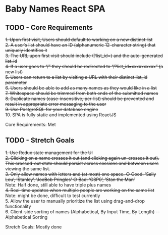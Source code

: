 # Baby Names React SPA

## TODO - Core Requirements

~~1. Upon first visit, Users should default to working on a new distinct list~~  
~~2. A user’s list should have an ID (alphanumeric 12-character string) that uniquely identifies it~~  
~~3. The URL upon first visit should include (?list_id=) and the auto-generated list_id~~  
~~4. If a user goes to “/” they should be redirected to “/?list_id=xxxxxxxxxx” (a new list)~~  
~~5. Users can return to a list by visiting a URL with their distinct list_id parameter~~  
~~6. Users should be able to add as many names as they would like in a list~~  
~~7. Whitespace should be trimmed from both ends of the submitted names~~  
~~8. Duplicate names (case-insensitive, per-list) should be prevented and result in appropriate error messaging to the user~~  
~~9. Use PostgreSQL for your database engine~~  
~~10. SPA is fully static and implemented using ReactJS~~  

Core Requirements: Met

## TODO - Stretch Goals

~~1. Use Redux state management for the UI~~  
~~2. Clicking on a name crosses it out (and clicking again un-crosses it out). This crossed-out state should persist across sessions and between users viewing  the same list.~~  
~~3. Only allow names with letters and (at most) one space. ○ Good:  ‘Sally Lou’, ’Stanley’, ‘JoeBob Pringles’ ○ Bad: ‘C3P0’, ’Stan the Man’~~  
        Note: Half done, still able to have triple plus names  
~~4. Real-time updates when multiple people are working on the same list~~  
        Note: might be done, difficult to test currently  
5. Allow the user to manually prioritize the list using drag-and-drop functionality  
6. Client-side sorting of names (Alphabetical, By Input Time, By Length)  -- Alphabetical Sorting  

Stretch Goals: Mostly done
